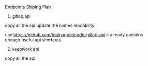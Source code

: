 Endpoints Shiping Plan

1. gitlab api

  copy all the api
  update the names readability

  use https://github.com/jdalrymple/node-gitlab-api
  it already contains enough useful api shortcuts

2. keepwork api

  copy all the api


